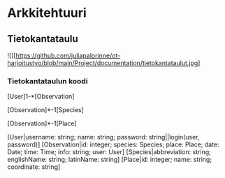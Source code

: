 # Arkkitehtuuri

## Tietokantataulu
![][https://github.com/juliapalorinne/ot-harjoitustyo/blob/main/Project/documentation/tietokantataulut.jpg]


### Tietokantataulun koodi

[User]1-*[Observation]

[Observation]*-1[Species]

[Observation]*-1[Place]


[User|username: string; name: string; password: string||login(user, password)]
[Observation|id: integer; species: Species; place: Place; date: Date; time: Time; info: string; user: User]
[Species|abbreviation: string; englishName: string; latinName: string]
[Place|id: integer; name: string; coordinate: string]

